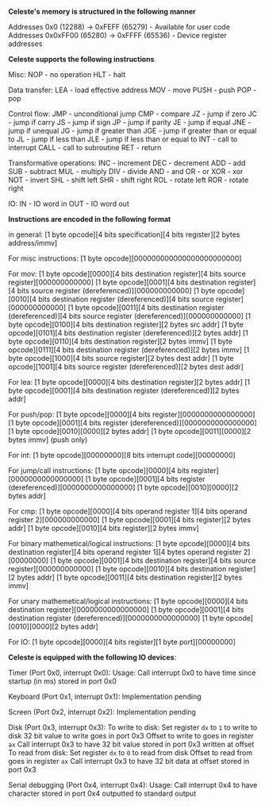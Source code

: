 __Celeste's memory is structured in the following manner__

Addresses 0x0      (12288) -> 0xFEFF (65279) - Available for user code
Addresses 0x0xFF00 (65280) -> 0xFFFF (65536) - Device register addresses

__Celeste supports the following instructions__

Misc:
NOP  -  no operation
HLT  -  halt

Data transfer:
LEA  -  load effective address
MOV  -  move
PUSH -  push
POP  -  pop

Control flow:
JMP  -  unconditional jump
CMP  -  compare
JZ   -  jump if zero
JC   -  jump if carry
JS   -  jump if sign
JP   -  jump if parity
JE   -  jump if equal
JNE  -  jump if unequal
JG   -  jump if greater than
JGE  -  jump if greater than or equal to
JL   -  jump if less than
JLE  -  jump if less than or equal to
INT  -  call to interrupt
CALL -  call to subroutine
RET  -  return

Transformative operations:
INC  -  increment
DEC  -  decrement
ADD  -  add
SUB  -  subtract
MUL  -  multiply
DIV  -  divide
AND  -  and
OR   -  or
XOR  -  xor
NOT  -  invert
SHL  -  shift left
SHR  -  shift right
ROL  -  rotate left
ROR  -  rotate right

IO:
IN   -  IO word in
OUT  -  IO word out

__Instructions are encoded in the following format__

in general:
    [1 byte opcode][4 bits specification][4 bits register][2 bytes address/immv]

For misc instructions:
    [1 byte opcode][000000000000000000000000]

For mov:
    [1 byte opcode][0000][4 bits destination register][4 bits source register][000000000000]
    [1 byte opcode][0001][4 bits destination register][4 bits source register (dereferenced)][000000000000]
    [1 byte opcode][0010][4 bits destination register (dereferenced)][4 bits source register][000000000000]
    [1 byte opcode][0011][4 bits destination register (dereferenced)][4 bits source register (dereferenced)][000000000000]
    [1 byte opcode][0100][4 bits destination register][2 bytes src addr]
    [1 byte opcode][0101][4 bits destination register (dereferenced)][2 bytes addr]
    [1 byte opcode][0110][4 bits destination register][2 bytes immv]
    [1 byte opcode][0111][4 bits destination register (dereferenced)][2 bytes immv]
    [1 byte opcode][1000][4 bits source register][2 bytes dest addr]
    [1 byte opcode][1001][4 bits source register (dereferenced)][2 bytes dest addr]

For lea:
    [1 byte opcode][0000][4 bits destination register][2 bytes addr]
    [1 byte opcode][0001][4 bits destination register (dereferenced)][2 bytes addr]

For push/pop:
    [1 byte opcode][0000][4 bits register][0000000000000000]
    [1 byte opcode][0001][4 bits register (dereferenced)][0000000000000000]
    [1 byte opcode][0010][0000][2 bytes addr]
    [1 byte opcode][0011][0000][2 bytes immv] (push only)

For int:
    [1 byte opcode][00000000][8 bits interrupt code][00000000]

For jump/call instructions:
    [1 byte opcode][0000][4 bits register][0000000000000000]
    [1 byte opcode][0001][4 bits register (dereferenced)][0000000000000000]
    [1 byte opcode][0010][0000][2 bytes addr]

For cmp:
    [1 byte opcode][0000][4 bits operand register 1][4 bits operand register 2][000000000000]
    [1 byte opcode][0001][4 bits register][2 bytes addr]
    [1 byte opcode][0010][4 bits register][2 bytes immv]

For binary mathemetical/logical instructions:
    [1 byte opcode][0000][4 bits destination register][4 bits operand register 1][4 bytes operand register 2][00000000]
    [1 byte opcode][0001][4 bits destination register][4 bits source register][000000000000]
    [1 byte opcode][0010][4 bits destination register][2 bytes addr]
    [1 byte opcode][0011][4 bits destination register][2 bytes immv]


For unary mathemetical/logical instructions:
    [1 byte opcode][0000][4 bits destination register][0000000000000000]
    [1 byte opcode][0001][4 bits destination register (dereferenced)][0000000000000000]
    [1 byte opcode][0010][0000][2 bytes addr]


For IO:
    [1 byte opcode][0000][4 bits register][1 byte port][00000000]


__Celeste is equipped with the following IO devices__:

Timer (Port 0x0, interrupt 0x0):
    Usage: Call interrupt 0x0 to have time since startup (in ms) stored in port 0x0

Keyboard (Port 0x1, interrupt 0x1):
    Implementation pending

Screen (Port 0x2, interrupt 0x2):
    Implementation pending

Disk (Port 0x3, interrupt 0x3):
    To write to disk:
        Set register `dx` to `1` to write to disk
        32 bit value to write goes in port 0x3
        Offset to write to goes in register `ax`
        Call interrupt 0x3 to have 32 bit value stored in port 0x3 written at offset
    To read from disk:
        Set register `dx` to `0` to read from disk
        Offset to read from goes in register `ax`
        Call interrupt 0x3 to have 32 bit data at offset stored in port 0x3

Serial debugging (Port 0x4, interrupt 0x4):
	Usage: Call interrupt 0x4 to have character stored in port 0x4 outputted to standard output
